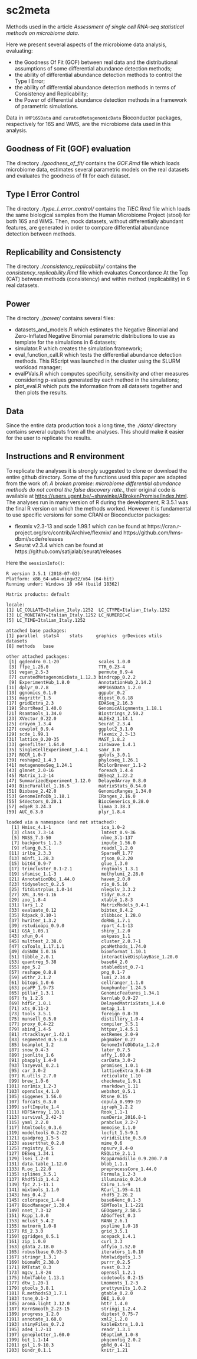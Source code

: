# sc2meta
Methods used in the article _Assessment of single cell RNA-seq statistical methods on microbiome data_.

Here we present several aspects of the microbiome data analysis, evaluating:
<ul>
  <li> the Goodness Of Fit (GOF) between real data and the distributional assumptions of some differential abundance detection methods; </li>
  <li> the ability of differential abundance detection methods to control the Type I Error; </li>
  <li> the ability of differential abundance detection methods in terms of Consistency and Replicability; </li>
  <li> the Power of differential abundance detection methods in a framework of parametric simulations. </ul>

Data in `HMP16SData` and `curatedMetagenomicData` Bioconductor packages, respectively for 16S and WMS, are the microbiome data used in this analysis.

## Goodness of Fit (GOF) evaluation
The directory _./goodness_of_fit/_ contains the _GOF.Rmd_ file which loads microbiome data, estimates several parametric models on the real datasets and evaluates the goodness of fit for each dataset. 

## Type I Error Control
The directory _./type_I_error_control/_ contains the _TIEC.Rmd_ file which loads the same biological samples from the Human Microbiome Project (stool) for both 16S and WMS. Then, mock datasets, without differentially abundant features, are generated in order to compare differential abundance detection between methods.

## Replicability and Consistencty
The directory _./consistency_replicability/_ contains the _consistency_replicability.Rmd_ file which evaluates Concordance At the Top (CAT) between methods (consistency) and within method (replicability) in 6 real datasets.

## Power
The directory _./power/_ contains several files:
<ul>
  <li> datasets_and_models.R which estimates the Negative Binomial and Zero-Inflated Negative Binomial parametric distributions to use as template for the simulations in 6 datasets; </li>
  <li> simulator.R which creates the simulation framework; </li>
  <li> eval_function_call.R which tests the differential abundance detection methods. This RScript was launched in the cluster using the SLURM workload manager; </li>
  <li> evalPVals.R which computes specificity, sensitivity and other measures considering p-values generated by each method in the simulations;</li>
  <li> plot_eval.R which puts the information from all datasets together and then plots the results.</li>
</ul>

## Data
Since the entire data production took a long time, the _./data/_ directory contains several outputs from all the analyses. This should make it easier for the user to replicate the results.

## Instructions and R environment
To replicate the analyses it is strongly suggested to clone or download the entire github directory. Some of the functions used this paper are adapted from the work of: _A broken promise: microbiome differential abundance methods do not control the false discovery rate._, their original code is available at https://users.ugent.be/~shawinke/ABrokenPromise/index.html. The analyses run in many version of R during the development, R 3.5.1 was the final R version on which the methods worked. However it is fundamental to use specific versions for some CRAN or Bioconductor packages:
<ul>
  <li> flexmix v2.3-13 and scde 1.99.1 which can be found at https://cran.r-project.org/src/contrib/Archive/flexmix/
and https://github.com/hms-dbmi/scde/releases</li>
  <li> Seurat v2.3.4 which can be found at https://github.com/satijalab/seurat/releases</li>
</ul>

Here the `sessionInfo()`:
```
R version 3.5.1 (2018-07-02)
Platform: x86_64-w64-mingw32/x64 (64-bit)
Running under: Windows 10 x64 (build 18362)

Matrix products: default

locale:
[1] LC_COLLATE=Italian_Italy.1252  LC_CTYPE=Italian_Italy.1252   
[3] LC_MONETARY=Italian_Italy.1252 LC_NUMERIC=C                  
[5] LC_TIME=Italian_Italy.1252    

attached base packages:
[1] parallel  stats4    stats     graphics  grDevices utils     datasets 
[8] methods   base     

other attached packages:
 [1] ggdendro_0.1-20               scales_1.0.0                 
 [3] ffpe_1.26.0                   TTR_0.23-4                   
 [5] vegan_2.5-3                   permute_0.9-4                
 [7] curatedMetagenomicData_1.12.3 bindrcpp_0.2.2               
 [9] ExperimentHub_1.8.0           AnnotationHub_2.14.2         
[11] dplyr_0.7.8                   HMP16SData_1.2.0             
[13] ggnomics_0.1.0                ggpubr_0.2                   
[15] magrittr_1.5                  digest_0.6.18                
[17] gridExtra_2.3                 EDASeq_2.16.3                
[19] ShortRead_1.40.0              GenomicAlignments_1.18.1     
[21] Rsamtools_1.34.0              Biostrings_2.50.2            
[23] XVector_0.22.0                ALDEx2_1.14.1                
[25] crayon_1.3.4                  Seurat_2.3.4                 
[27] cowplot_0.9.4                 ggplot2_3.1.0                
[29] scde_1.99.1                   flexmix_2.3-13               
[31] lattice_0.20-35               MAST_1.8.2                   
[33] genefilter_1.64.0             zinbwave_1.4.1               
[35] SingleCellExperiment_1.4.1    samr_3.0                     
[37] ROCR_1.0-7                    gplots_3.0.1                 
[39] reshape2_1.4.3                phyloseq_1.26.1              
[41] metagenomeSeq_1.24.1          RColorBrewer_1.1-2           
[43] glmnet_2.0-16                 foreach_1.4.4                
[45] Matrix_1.2-14                 DESeq2_1.22.2                
[47] SummarizedExperiment_1.12.0   DelayedArray_0.8.0           
[49] BiocParallel_1.16.5           matrixStats_0.54.0           
[51] Biobase_2.42.0                GenomicRanges_1.34.0         
[53] GenomeInfoDb_1.18.1           IRanges_2.16.0               
[55] S4Vectors_0.20.1              BiocGenerics_0.28.0          
[57] edgeR_3.24.3                  limma_3.38.3                 
[59] AUC_0.3.0                     plyr_1.8.4                   

loaded via a namespace (and not attached):
  [1] Hmisc_4.1-1                   ica_1.0-2                    
  [3] class_7.3-14                  lmtest_0.9-36                
  [5] MASS_7.3-50                   nlme_3.1-137                 
  [7] backports_1.1.3               impute_1.56.0                
  [9] rlang_0.3.1                   readxl_1.2.0                 
 [11] irlba_2.3.3                   SparseM_1.77                 
 [13] minfi_1.28.3                  rjson_0.2.20                 
 [15] bit64_0.9-7                   glue_1.3.0                   
 [17] trimcluster_0.1-2.1           rngtools_1.3.1               
 [19] sfsmisc_1.1-3                 methylumi_2.28.0             
 [21] AnnotationDbi_1.44.0          haven_2.0.0                  
 [23] tidyselect_0.2.5              rio_0.5.16                   
 [25] fitdistrplus_1.0-14           nleqslv_3.3.2                
 [27] XML_3.98-1.16                 tidyr_0.8.2                  
 [29] zoo_1.8-4                     xtable_1.8-3                 
 [31] lars_1.2                      MatrixModels_0.4-1           
 [33] evaluate_0.12                 bibtex_0.4.2                 
 [35] Rdpack_0.10-1                 zlibbioc_1.28.0              
 [37] hwriter_1.3.2                 doRNG_1.7.1                  
 [39] rstudioapi_0.9.0              rpart_4.1-13                 
 [41] GSA_1.03.1                    shiny_1.2.0                  
 [43] xfun_0.4                      askpass_1.1                  
 [45] multtest_2.38.0               cluster_2.0.7-1              
 [47] caTools_1.17.1.1              pcaMethods_1.74.0            
 [49] doSNOW_1.0.16                 biomformat_1.10.1            
 [51] tibble_2.0.1                  interactiveDisplayBase_1.20.0
 [53] quantreg_5.38                 base64_2.0                   
 [55] ape_5.2                       stabledist_0.7-1             
 [57] reshape_0.8.8                 png_0.1-7                    
 [59] withr_2.1.2                   lumi_2.34.0                  
 [61] bitops_1.0-6                  cellranger_1.1.0             
 [63] pcaPP_1.9-73                  bumphunter_1.24.5            
 [65] pillar_1.3.1                  GenomicFeatures_1.34.1       
 [67] fs_1.2.6                      kernlab_0.9-27               
 [69] hdf5r_1.0.1                   DelayedMatrixStats_1.4.0     
 [71] xts_0.11-2                    metap_1.1                    
 [73] tools_3.5.1                   foreign_0.8-70               
 [75] munsell_0.5.0                 distillery_1.0-4             
 [77] proxy_0.4-22                  compiler_3.5.1               
 [79] abind_1.4-5                   httpuv_1.4.5.1               
 [81] rtracklayer_1.42.1            extRemes_2.0-9               
 [83] segmented_0.5-3.0             pkgmaker_0.27                
 [85] beanplot_1.2                  GenomeInfoDbData_1.2.0       
 [87] snow_0.4-3                    later_0.7.5                  
 [89] jsonlite_1.6                  affy_1.60.0                  
 [91] pbapply_1.4-0                 carData_3.0-2                
 [93] lazyeval_0.2.1                promises_1.0.1               
 [95] car_3.0-2                     latticeExtra_0.6-28          
 [97] R.utils_2.7.0                 reticulate_1.10              
 [99] brew_1.0-6                    checkmate_1.9.1              
[101] nor1mix_1.2-3                 rmarkdown_1.11               
[103] openxlsx_4.1.0                webshot_0.5.1                
[105] siggenes_1.56.0               Rtsne_0.15                   
[107] forcats_0.3.0                 copula_0.999-19              
[109] softImpute_1.4                igraph_1.2.2                 
[111] HDF5Array_1.10.1              Rook_1.1-1                   
[113] survival_2.42-3               numDeriv_2016.8-1            
[115] yaml_2.2.0                    prabclus_2.2-7               
[117] htmltools_0.3.6               memoise_1.1.0                
[119] modeltools_0.2-22             locfit_1.5-9.1               
[121] quadprog_1.5-5                viridisLite_0.3.0            
[123] assertthat_0.2.0              mime_0.6                     
[125] registry_0.5                  npsurv_0.4-0                 
[127] DESeq_1.34.1                  RSQLite_2.1.1                
[129] lsei_1.2-0                    RcppArmadillo_0.9.200.7.0    
[131] data.table_1.12.0             blob_1.1.1                   
[133] R.oo_1.22.0                   preprocessCore_1.44.0        
[135] splines_3.5.1                 Formula_1.2-3                
[137] Rhdf5lib_1.4.2                illuminaio_0.24.0            
[139] fpc_2.1-11.1                  Cairo_1.5-9                  
[141] mixtools_1.1.0                RCurl_1.95-4.11              
[143] hms_0.4.2                     rhdf5_2.26.2                 
[145] colorspace_1.4-0              base64enc_0.1-3              
[147] BiocManager_1.30.4            SDMTools_1.1-221             
[149] nnet_7.3-12                   GEOquery_2.50.5              
[151] Rcpp_1.0.0                    ADGofTest_0.3                
[153] mclust_5.4.2                  RANN_2.6.1                   
[155] mvtnorm_1.0-8                 pspline_1.0-18               
[157] R6_2.3.0                      grid_3.5.1                   
[159] ggridges_0.5.1                acepack_1.4.1                
[161] zip_1.0.0                     curl_3.3                     
[163] gdata_2.18.0                  affyio_1.52.0                
[165] robustbase_0.93-3             iterators_1.0.10             
[167] stringr_1.3.1                 htmlwidgets_1.3              
[169] biomaRt_2.38.0                purrr_0.2.5                  
[171] RMTstat_0.3                   rvest_0.3.2                  
[173] mgcv_1.8-24                   openssl_1.2.1                
[175] htmlTable_1.13.1              codetools_0.2-15             
[177] dtw_1.20-1                    Lmoments_1.2-3               
[179] gtools_3.8.1                  prettyunits_1.0.2            
[181] R.methodsS3_1.7.1             gtable_0.2.0                 
[183] tsne_0.1-3                    DBI_1.0.0                    
[185] aroma.light_3.12.0            httr_1.4.0                   
[187] KernSmooth_2.23-15            stringi_1.2.4                
[189] progress_1.2.0                diptest_0.75-7               
[191] annotate_1.60.0               xml2_1.2.0                   
[193] shinyFiles_0.7.2              kableExtra_1.0.1             
[195] ade4_1.7-13                   readr_1.3.1                  
[197] geneplotter_1.60.0            DEoptimR_1.0-8               
[199] bit_1.1-14                    pkgconfig_2.0.2              
[201] gsl_1.9-10.3                  gbRd_0.4-11                  
[203] bindr_0.1.1                   knitr_1.21
```
